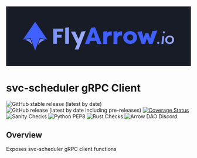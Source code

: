 ![Arrow Banner](https://github.com/Arrow-air/tf-github/raw/main/src/templates/doc-banner-services.png)

# svc-scheduler gRPC Client

![GitHub stable release (latest by date)](https://img.shields.io/github/v/release/Arrow-air/svc-scheduler?sort=semver&color=green) ![GitHub release (latest by date including pre-releases)](https://img.shields.io/github/v/release/Arrow-air/svc-scheduler?include_prereleases) [![Coverage Status](https://coveralls.io/repos/github/Arrow-air/svc-scheduler/badge.svg?branch=develop)](https://coveralls.io/github/Arrow-air/svc-scheduler)
![Sanity Checks](https://github.com/arrow-air/svc-scheduler/actions/workflows/sanity_checks.yml/badge.svg?branch=develop) ![Python PEP8](https://github.com/arrow-air/svc-scheduler/actions/workflows/python_ci.yml/badge.svg?branch=develop) ![Rust Checks](https://github.com/arrow-air/svc-scheduler/actions/workflows/rust_ci.yml/badge.svg?branch=develop) 
![Arrow DAO Discord](https://img.shields.io/discord/853833144037277726?style=plastic)

## Overview

Exposes svc-scheduler gRPC client functions
